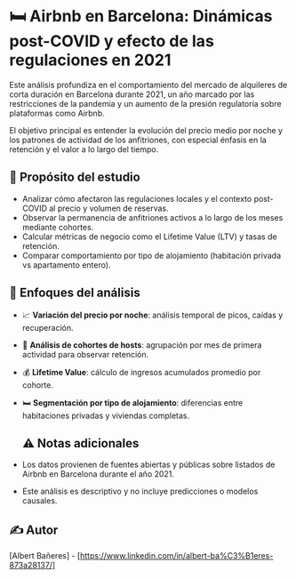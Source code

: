 # 🛏️ Airbnb en Barcelona: Dinámicas post-COVID y efecto de las regulaciones en 2021

Este análisis profundiza en el comportamiento del mercado de alquileres de corta duración en Barcelona durante 2021, un año marcado por las restricciones de la pandemia y un aumento de la presión regulatoria sobre plataformas como Airbnb.

El objetivo principal es entender la evolución del precio medio por noche y los patrones de actividad de los anfitriones, con especial énfasis en la retención y el valor a lo largo del tiempo.

## 🎯 Propósito del estudio

- Analizar cómo afectaron las regulaciones locales y el contexto post-COVID al precio y volumen de reservas.
- Observar la permanencia de anfitriones activos a lo largo de los meses mediante cohortes.
- Calcular métricas de negocio como el Lifetime Value (LTV) y tasas de retención.
- Comparar comportamiento por tipo de alojamiento (habitación privada vs apartamento entero).

## 🔎 Enfoques del análisis

- 📈 **Variación del precio por noche**: análisis temporal de picos, caídas y recuperación.
- 👥 **Análisis de cohortes de hosts**: agrupación por mes de primera actividad para observar retención.
- 💰 **Lifetime Value**: cálculo de ingresos acumulados promedio por cohorte.
- 🛏️ **Segmentación por tipo de alojamiento**: diferencias entre habitaciones privadas y viviendas completas.

  ## ⚠️ Notas adicionales

- Los datos provienen de fuentes abiertas y públicas sobre listados de Airbnb en Barcelona durante el año 2021.
- Este análisis es descriptivo y no incluye predicciones o modelos causales.

## ✍️ Autor

[Albert Bañeres] - [https://www.linkedin.com/in/albert-ba%C3%B1eres-873a28137/]
